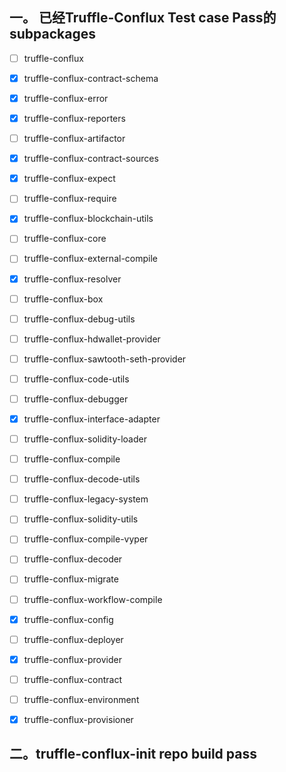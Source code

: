 ## 一。 已经Truffle-Conflux Test case Pass的subpackages

- [ ]  truffle-conflux            

- [x] truffle-conflux-contract-schema      

- [x] truffle-conflux-error                  

- [x] truffle-conflux-reporters

- [ ] truffle-conflux-artifactor             

- [x] truffle-conflux-contract-sources       

- [x] truffle-conflux-expect                

- [ ] truffle-conflux-require

- [x] truffle-conflux-blockchain-utils       

- [ ] truffle-conflux-core

- [ ] truffle-conflux-external-compile       

- [x] truffle-conflux-resolver

- [ ] truffle-conflux-box                    

- [ ] truffle-conflux-debug-utils            

- [ ] truffle-conflux-hdwallet-provider      

- [ ] truffle-conflux-sawtooth-seth-provider

- [ ] truffle-conflux-code-utils             

- [ ] truffle-conflux-debugger               

- [x] truffle-conflux-interface-adapter      

- [ ] truffle-conflux-solidity-loader

- [ ] truffle-conflux-compile                

- [ ] truffle-conflux-decode-utils           

- [ ] truffle-conflux-legacy-system          

- [ ] truffle-conflux-solidity-utils

- [ ] truffle-conflux-compile-vyper          

- [ ] truffle-conflux-decoder                

- [ ] truffle-conflux-migrate                

- [ ] truffle-conflux-workflow-compile

- [x] truffle-conflux-config                 

- [ ] truffle-conflux-deployer               

- [x] truffle-conflux-provider

- [ ] truffle-conflux-contract               

- [ ] truffle-conflux-environment           

- [x] truffle-conflux-provisioner

## 二。truffle-conflux-init repo build pass
